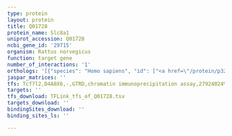 ```yaml
---
type: protein
layout: protein
title: Q01728
protein_name: Slc8a1
uniprot_accession: Q01728
ncbi_gene_id: '29715'
organism: Rattus norvegicus
function: target gene
number_of_interactions: '1'
orthologs: '[{"species": "Homo sapiens", "id": ["<a href=\"/protein/p32418\">P32418</a>"]}, {"species": "Danio rerio", "id": ["B2CZC2"]}, {"species": "Mus musculus", "id": ["G5E8Y0"]}, {"species": "Caenorhabditis elegans", "id": ["<a href=\"/protein/h2kyp2\">H2KYP2</a>", "<a href=\"/protein/g5ef08\">G5EF08</a>"]}, {"species": "Drosophila melanogaster", "id": ["A0A0B4LHD7"]}]'
jaspar_matrices: ''
tfs: Tcf7l2,D4A8X6,-,GTRD,chromatin immunoprecipitation assay,27924024%5Buid%5D,No
targets: ''
tfs_download: TFLink_tfs_of_Q01728.tsv
targets_download: ''
bindingSites_download: ''
binding_sites_ls: ''

---
```

